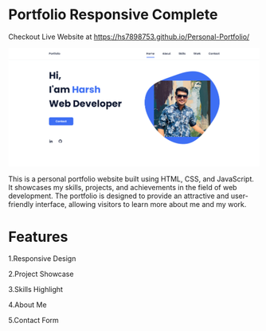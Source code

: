 # Portfolio Responsive Complete

Checkout Live Website at https://hs7898753.github.io/Personal-Portfolio/

![preview](preview.png)

This is a personal portfolio website built using HTML, CSS, and JavaScript. It showcases my skills, projects, and achievements in the field of web development. The portfolio is designed to provide an attractive and user-friendly interface, allowing visitors to learn more about me and my work.

# Features

1.Responsive Design

2.Project Showcase

3.Skills Highlight

4.About Me

5.Contact Form
